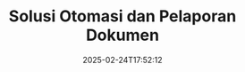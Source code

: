 ---
############################# Static ############################
layout: "family"
date:  2025-02-24T17:52:12
draft: false

product: "Assembly"
product_tag: "assembly"

lang: id

############################# Head ############################
head_title: "API .NET, Java, Node.js & Aplikasi Penyusunan Dokumen Online oleh GroupDocs"
head_description: "Dapatkan Solusi Otomasi & Pelaporan Dokumen serba ada untuk aplikasi .NET, Java, dan Node.js. Hasilkan semua dokumen umum dari template dan data kustom."

############################# Header ############################
title: "Solusi Otomasi dan Pelaporan Dokumen"
description:  |
  Buat laporan terperinci menggunakan template dan sumber data dengan aplikasi dan API lintas platform kami.

  Hasilkan laporan dalam format seperti Word, Excel, Presentasi, dan banyak lagi menggunakan template dengan markup yang fleksibel.

  Isi grafik, barcode, tabel, dan elemen lainnya dengan data dari sumber seperti JSON, XML, CSV, dll.

############################# Supported Platforms ###############################
supported_platforms:
  enable: true
  head_title: "Pilih platform Anda"
  title: "Independensi platform"
  description: "GroupDocs.Assembly kompatibel dengan sistem operasi dan framework berikut:"
  details_link_title: "Pelajari lebih lanjut"

  items:
    # items loop
    - title: ".NET"
      description: GroupDocs.Assembly .NET 
      color: "blue"
      tag: "net"
      link: "/assembly/net/"
      features_link: "https://docs.groupdocs.com/assembly/net/system-requirements/"
      features:
          # features loop
          - rows: "3"
            content: |
                    .NET Framework 2.0 or higher <br> Mono Framework 1.2 or higher
      
          # features loop
          - rows: "4"
            content: |
                    Windows Desktop <br> Windows Server <br> Microsoft Azure <br> Linux
      
          # features loop
          - rows: "3"
            content: |
                    Microsoft Visual Studio <br> Xamarin.Android <br> MonoDevelop
      
          # features loop
          - rows: "1"
            content: |
                    50+ file formats
      

    # items loop
    - title: "Java"
      description: GroupDocs.Assembly Java
      color: "red"
      tag: "java"
      link: "/assembly/java/"
      features_link: "https://docs.groupdocs.com/assembly/java/system-requirements/"
      features:
          # features loop
          - rows: "3"
            content: |
                    Java 7 (1.7) or higher
      
          # features loop
          - rows: "4"
            content: |
                    Windows Desktop <br> Windows Server <br> Linux <br> Mac OS
      
          # features loop
          - rows: "3"
            content: |
                   NetBeans <br> IntelliJ IDEA <br> Eclipse 
      
          # features loop
          - rows: "1"
            content: |
                    50+ file formats

    # items loop
    - title: "Node.js"
      description: GroupDocs.Assembly "Node.js
      color: "green"
      tag: "nodejs-java"
      link: "/assembly/nodejs-java/"
      features_link: "https://docs.groupdocs.com/assembly/nodejs-java/system-requirements/"
      features:
          # features loop
          - rows: "3"
            content: |
                    Node.js 16+ and J2SE 8.0 (1.8)+
      
          # features loop
          - rows: "4"
            content: |
                    Windows <br> Linux <br> Mac OS
      
          # features loop
          - rows: "3"
            content: |
                    Atom <br> Visual Studio Code <br> Editor teks lainnya
      
          # features loop
          - rows: "1"
            content: |
                    50+ file formats


############################# Features ###############################
features:
  enable: true
  title: "Fitur Utama GroupDocs.Assembly"
  description: "Solusi ini membantu Anda membuat laporan dalam format dokumen yang populer, secara otomatis diisi dengan data bisnis Anda. Otomatisasi tugas pembuatan dokumen Anda."

  items:
    # items loop
    - icon: "additional"
      title: "Isi template dengan data"
      content: "Isi laporan menggunakan data dari sumber yang didukung."

    # items loop
    - icon: "manipulate"
      title: "Markup yang fleksibel"
      content: "Tambahkan data ke dokumen dengan cara yang dapat disesuaikan."

    # items loop
    - icon: "structure"
      title: "Fitur dokumen asli"
      content: "Tampilkan data menggunakan tabel, grafik, dan barcode."

    # items loop
    - icon: "merge"
      title: "Semua format populer"
      content: "Mendukung semua format dokumen yang umum digunakan."

############################# Code samples ############################
code_samples:
  enable: true
  title: "Hasilkan laporan yang kustomisasi dengan baik"
  description: "GroupDocs.Assembly contoh kode"
  items:
    # code sample loop
    - title: "Menggunakan Barcode yang Dihasilkan"
      content: |
       GroupDocs.Assembly memungkinkan markup barcode dalam template laporan. Saat membuat laporan, sebuah barcode dihasilkan berdasarkan markup dan data yang disediakan. Tentukan path ke template yang berisi teks, objek data, dan markup. Juga, tentukan sumber data untuk mengisi barcode dengan konten.
      samples:
        - language: "C#"
          color: "blue"
          content: |
            ```csharp {style=abap}   
            // Buat instance kelas DocumentAssembler
            DocumentAssembler assembler = new DocumentAssembler();

            //Tentukan path ke template
            var tmp_path = "barcode_template.docx";

            //Tentukan path untuk dokumen hasil
            var res_path = "result.docx";

            //Buat instance dari datasource
            var data = new DataSourceInfo(DataLayer.GetCustomerData(), "customer");

            //Panggil AssembleDocument untuk menghasilkan laporan
            assembler.AssembleDocument(tmp_path, res_path, data);

            ```
        - language: "Java"
          color: "red"
          content: |
            ```java {style=abap}   
            // Buat instance kelas DocumentAssembler
            DocumentAssembler assembler = new DocumentAssembler();
            
            //Tentukan path ke template
            String tmp_path = "barcode_template.docx";

            //Tentukan path untuk dokumen hasil
            String res_path = "result.docx";

            //Buat instance dari datasource
            DataSourceInfo data = new DataSourceInfo(new DataStorage(), null);

            // Panggil AssembleDocument untuk menghasilkan laporan
            assembler.assembleDocument(tmp_path, res_path, data);

            ```
        - language: "TypeScript"
          color: "green"
          content: |
            ```javascript {style=abap}   
            const assemblyLib = require('@groupdocs/groupdocs.assembly');

            // Buat instance kelas DocumentAssembler
            const assembler = new assemblyLib.DocumentAssembler();
            
            //Tentukan path ke template
            const tmp_path = "barcode_template.docx";

            //Tentukan path untuk dokumen hasil
            const res_path = "result.docx";

            //Buat instance dari datasource
            const data = new assemblyLib.DataSourceInfo(new assemblyLib.DataStorage(), null);

            // Panggil AssembleDocument untuk menghasilkan laporan
            assembler.assembleDocument(tmp_path, res_path, data);

            ```


############################# Supported Formats ###############################
formats:
  enable: true
  title: "Mendukung lebih dari 50 format file"
  description: "GroupDocs.Assembly bekerja dengan hampir semua format file populer"

############################# Metrics ###############################
metrics:
  enable: true
  title: "Statistik produk kami"
  description: "Jelajahi metrik produk untuk mendapatkan wawasan tentang kemajuan, dampak, dan pertumbuhan kami."

  items:
    # items loop
    - number: "50+"
      title: "Format yang Didukung"
      content: "Kami mendukung lebih dari 50 format dokumen yang paling banyak digunakan."

    # items loop
    - number: "650k"
      title: "Unduhan NuGet"
      content: "GroupDocs.Assembly untuk .NET adalah pustaka populer dengan lebih dari 650.000 unduhan di NuGet."

    # items loop
    - number: "18k"
      title: "Unduhan Maven"
      content: "Pengembang Java telah mengunduh GroupDocs.Assembly di Maven lebih dari 18.000 kali."

    # items loop
    - number: "150+"
      title: "Pelanggan Puas"
      content: "Produk kami dipercaya oleh pengembang individu dan perusahaan terkemuka di seluruh dunia untuk menciptakan solusi inovatif."


############################# Customers ###############################
customers:
  enable: true
  title: "Pelanggan Kami yang Puas"
  description: "Perpustakaan GroupDocs digunakan oleh beberapa merek paling terkenal dan dihormati di seluruh dunia."

  items:
    # items loop
    - title: "BenQ Corporation"
      logo: "benq"
      
    # items loop
    - title: "Nasdaq Stock Market"
      logo: "nasdaq"
      
    # items loop
    - title: "AT&T Inc."
      logo: "att"
      
    # items loop
    - title: "Customer logo AstraZeneca"
      logo: "astrazeneca"
      
    # items loop
    - title: "Central Bank of Argentina"
      logo: "argentinacentralbank"
      
    # items loop
    - title: "Roche Holding AG"
      logo: "roche"
      
    # items loop
    - title: "Capita"
      logo: "capita"
      
    # items loop
    - title: "Axa S.A."
      logo: "axa"
      
    # items loop
    - title: "Instructure Inc."
      logo: "instructure"
      
    # items loop
    - title: "Wipro"
      logo: "wipro"


############################# Actions ###############################
actions:
  enable: true
  title: "Siap untuk Memulai?"
  description: "Uji fitur GroupDocs.Assembly secara gratis di platform Anda."

  items:
    # items loop
    - title: ".NET"
      color: "blue"
      link: "/assembly/net/"

    # items loop
    - title: "Java"
      color: "red"
      link: "/assembly/java/"

    # items loop
    - title: "Node.js via Java"
      color: "green"
      link: "/assembly/nodejs-java/"

############################# FAQ ###############################
faq:
  enable: true
  title: "Pertanyaan yang Sering Diajukan"
  description: "Jelajahi Pertanyaan yang Sering Diajukan kami."

  items:
    # items loop
    - question: "Apakah GroupDocs.Assembly memerlukan pustaka eksternal untuk menyusun dokumen?"
      answer: "Tidak, GroupDocs.Assembly bekerja secara independen dan tidak memerlukan pustaka pihak ketiga seperti Adobe Acrobat atau Microsoft Office."

    # items loop
    - question: "Bisakah saya menguji fitur GroupDocs.Assembly sebelum membeli?"
      answer: "Ya, Anda bisa! GroupDocs.Assembly menawarkan uji coba gratis. Instal dan eksplor fitur-fiturnya. Versi percobaan menambahkan 'badge percobaan' ke dokumen Anda dan hanya memproses 3 halaman pertama. Untuk pengalaman penuh, dapatkan lisensi sementara gratis selama 30 hari untuk mengakses semua fitur. Detail lebih lanjut tersedia di [lisensi sementara](https://purchase.groupdocs.com/temporary-license/)."

    # items loop
    - question: "Jenis lisensi apa yang tersedia?"
      answer: "Mencari lisensi GroupDocs.Assembly? Kami menawarkan berbagai pilihan yang sesuai dengan kebutuhan Anda. Pilih berdasarkan ukuran tim, lokasi penerapan (kantor tunggal atau jarak jauh), dan apakah Anda perlu membagikan SDK/API dengan klien untuk distribusi. Sebagai alternatif, pilih lisensi penggunaan bulanan dengan rencana terukur—bayar hanya untuk apa yang Anda gunakan. Temukan opsi terbaik untuk Anda di [harga](https://purchase.groupdocs.com/pricing/assembly/net/)."

############################# Cloud Links ###############################
cloud_links:
  enable: true
  title: "API Low-Code GroupDocs.Assembly"
  description: "Hasilkan dokumen menggunakan aplikasi Anda melalui REST API berbasis cloud kami."
  
  items:
    # items loop
    - title: "GroupDocs.Assembly Cloud for cURL"
      content: "Gunakan API RESTful cURL untuk menambahkan data ke Word, Excel, PowerPoint, dan banyak template lainnya."
      icon: "groupdocs_assembly-for-curl"
      link: "https://products.groupdocs.cloud/assembly/curl"

    # items loop
    - title: "GroupDocs.Assembly Cloud for .NET"
      content: "Tingkatkan aplikasi .NET Anda dengan menghasilkan laporan melalui Cloud SDK. Tampilkan data bisnis dalam format kustom Anda."
      icon: "groupdocs_assembly-for-net"
      link: "https://products.groupdocs.cloud/assembly/net"

    # items loop
    - title: "GroupDocs.Assembly Cloud for Java"
      content: "SDK GroupDocs.Assembly menawarkan berbagai opsi untuk aplikasi Java untuk menghasilkan berbagai jenis dokumen."
      icon: "groupdocs_assembly-for-java"
      link: "https://products.groupdocs.cloud/assembly/java"

############################# App links ###############################
app_links:
  enable: true
  title: "Aplikasi Web GroupDocs.Assembly"
  description: "GroupDocs.Assembly menawarkan aplikasi web gratis untuk menghasilkan dokumen. Anda dapat memproses lebih dari 50 format file populer langsung di browser Anda, GRATIS."

  items:
    # items loop
    - title: "GroupDocs.Assembly Total"
      content: "Hasilkan laporan dalam format Excel, Word, PowerPoint, dan banyak jenis file lainnya langsung dari browser web Anda."
      icon: "groupdocs_watermark-app"
      link: "https://products.groupdocs.app/assembly/total"

    # items loop
    - title: "GroupDocs.Assembly Word"
      content: "Buat dokumen Microsoft Word dari template dan sumber data."
      icon: "groupdocs_words-app"
      link: "https://products.groupdocs.app/assembly/docx"

    # items loop
    - title: "GroupDocs.Assembly Excel"
      content: "Unggah template dan sumber data untuk menghasilkan laporan Excel secara gratis."
      icon: "groupdocs_pdf-app"
      link: "https://products.groupdocs.app/assembly/xlsx"


      


---